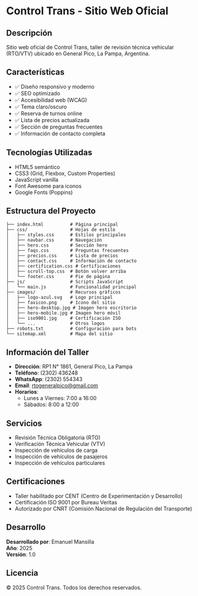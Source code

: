 # Control Trans - Sitio Web Oficial

## Descripción
Sitio web oficial de Control Trans, taller de revisión técnica vehicular (RTO/VTV) ubicado en General Pico, La Pampa, Argentina.

## Características
- ✅ Diseño responsivo y moderno
- ✅ SEO optimizado
- ✅ Accesibilidad web (WCAG)
- ✅ Tema claro/oscuro
- ✅ Reserva de turnos online
- ✅ Lista de precios actualizada
- ✅ Sección de preguntas frecuentes
- ✅ Información de contacto completa

## Tecnologías Utilizadas
- HTML5 semántico
- CSS3 (Grid, Flexbox, Custom Properties)
- JavaScript vanilla
- Font Awesome para iconos
- Google Fonts (Poppins)

## Estructura del Proyecto
```
├── index.html          # Página principal
├── css/                # Hojas de estilo
│   ├── styles.css      # Estilos principales
│   ├── navbar.css      # Navegación
│   ├── hero.css        # Sección hero
│   ├── faqs.css        # Preguntas frecuentes
│   ├── precios.css     # Lista de precios
│   ├── contact.css     # Información de contacto
│   ├── certification.css # Certificaciones
│   ├── scroll-top.css  # Botón volver arriba
│   └── footer.css      # Pie de página
├── js/                 # Scripts JavaScript
│   └── main.js         # Funcionalidad principal
├── images/             # Recursos gráficos
│   ├── logo-azul.svg   # Logo principal
│   ├── favicon.png     # Icono del sitio
│   ├── hero-desktop.jpg # Imagen hero escritorio
│   ├── hero-mobile.jpg # Imagen hero móvil
│   ├── iso9001.jpg     # Certificación ISO
│   └── ...             # Otros logos
├── robots.txt          # Configuración para bots
└── sitemap.xml         # Mapa del sitio
```

## Información del Taller
- **Dirección**: RP1 N° 1861, General Pico, La Pampa
- **Teléfono**: (2302) 436248
- **WhatsApp**: (2302) 554343
- **Email**: rtogeneralpico@gmail.com
- **Horarios**: 
  - Lunes a Viernes: 7:00 a 16:00
  - Sábados: 8:00 a 12:00

## Servicios
- Revisión Técnica Obligatoria (RTO)
- Verificación Técnica Vehicular (VTV)
- Inspección de vehículos de carga
- Inspección de vehículos de pasajeros
- Inspección de vehículos particulares

## Certificaciones
- Taller habilitado por CENT (Centro de Experimentación y Desarrollo)
- Certificación ISO 9001 por Bureau Veritas
- Autorizado por CNRT (Comisión Nacional de Regulación del Transporte)

## Desarrollo
**Desarrollado por**: Emanuel Mansilla  
**Año**: 2025  
**Versión**: 1.0

## Licencia
© 2025 Control Trans. Todos los derechos reservados.
